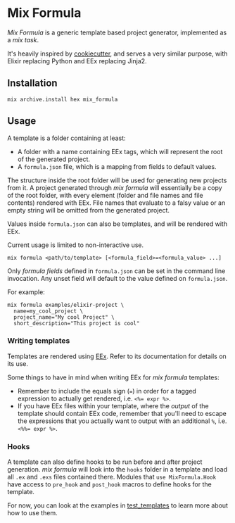 # Mix Formula

*Mix Formula* is a generic template based project generator,
implemented as a *mix task*.

It's heavily inspired by
[cookiecutter](https://github.com/cookiecutter/cookiecutter), and
serves a very similar purpose, with Elixir replacing Python and EEx
replacing Jinja2.

## Installation

```
mix archive.install hex mix_formula
```

## Usage

A template is a folder containing at least:

- A folder with a name containing EEx tags, which will represent the
  root of the generated project.
- A `formula.json` file, which is a mapping from fields to default values.

The structure inside the root folder will be used for generating new
projects from it. A project generated through *mix formula* will
essentially be a copy of the root folder, with every element (folder
and file names and file contents) rendered with EEx. File
names that evaluate to a falsy value or an empty string will be
omitted from the generated project.

Values inside `formula.json` can also be templates, and will be rendered
with EEx.

Current usage is limited to non-interactive use.

```
mix formula <path/to/template> [<formula_field>=<formula_value> ...]
```

Only *formula fields* defined in `formula.json` can be set in the
command line invocation. Any unset field will default to the value
defined on `formula.json`.

For example:

```
mix formula examples/elixir-project \
  name=my_cool_project \
  project_name="My cool Project" \
  short_description="This project is cool"
```

### Writing templates

Templates are rendered using
[EEx](https://hexdocs.pm/eex/1.12/EEx.html). Refer to its
documentation for details on its use.

Some things to have in mind when writing EEx for *mix formula*
templates:

- Remember to include the equals sign (`=`) in order for a tagged
  expression to actually get rendered, i.e. `<%= expr %>`.
- If you have EEx files within your template, where the *output* of
  the template should contain EEx code, remember that you'll need to
  escape the expressions that you actually want to output with an
  additional `%`, i.e. `<%%= expr %>`.

### Hooks

A template can also define hooks to be run before and after project
generation. *mix formula* will look into the `hooks` folder in a
template and load all `.ex` and `.exs` files contained there. Modules
that `use MixFormula.Hook` have access to `pre_hook` and `post_hook`
macros to define hooks for the template.

For now, you can look at the examples in
[test_templates](./test_templates) to learn more about how to use
them.
